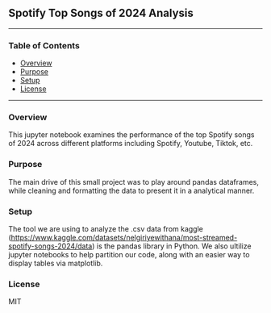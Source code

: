 ## Spotify Top Songs of 2024 Analysis
---

### Table of Contents
* [Overview](#Overview)
* [Purpose](#Purpose)
* [Setup](#Setup)
* [License](#License)

---

### Overview
This jupyter notebook examines the performance of the top Spotify songs of 2024 across different platforms including Spotify, Youtube, Tiktok, etc.

### Purpose 
The main drive of this small project was to play around pandas dataframes, while cleaning and formatting the data to present it in a analytical manner. 

### Setup
The tool we are using to analyze the .csv data from kaggle (https://www.kaggle.com/datasets/nelgiriyewithana/most-streamed-spotify-songs-2024/data) 
is the pandas library in Python. We also ultilize jupyter notebooks to help partition our code, along with an easier way to display tables via matplotlib. 

### License
MIT

